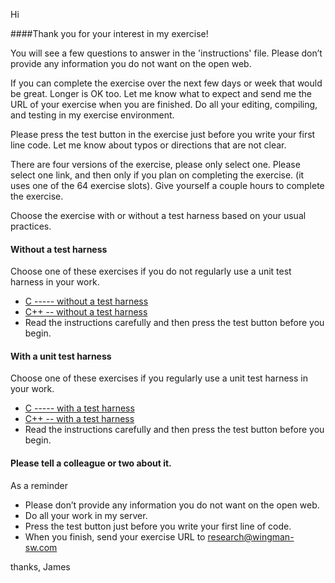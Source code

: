 Hi

####Thank you for your interest in my exercise! 

You will see a few questions to answer in the 'instructions' file.  Please don’t  provide any information you do not want on the open web.

If you can complete the exercise over the next few days or week that would be great.  Longer is OK too.  Let me know what to expect and send me the URL of your exercise when you are finished. Do all your editing, compiling, and testing in my exercise environment.

Please press the test button in the exercise just before you write your first line code. Let me know about typos or directions that are not clear.

There are four versions of the exercise, please only select one.  Please select one link, and then only if you plan on completing the exercise. (it uses one of the 64 exercise slots).  Give yourself a couple hours to complete the exercise.

Choose the exercise with or without a test harness based on your usual practices.

#### Without a test harness
Choose one of these exercises if you do not regularly use a unit test harness in your work.

* [C ----- without a test harness](http://research.wingman-sw.com/enter/show/908C6C0075)
* [C++ -- without a test harness](http://research.wingman-sw.com/enter/show/9BBBDDB8D5)
* Read the instructions carefully and then press the test button before you begin.

#### With a unit test harness

Choose one of these exercises if you regularly use a unit test harness in your work.

* [C ----- with a test harness](http://research.wingman-sw.com/enter/show/EF50AE26BF)
* [C++ -- with a test harness](http://research.wingman-sw.com/enter/show/79C8030A38)
* Read the instructions carefully and then press the test button before you begin.


#### Please tell a colleague or two about it.

As a reminder

* Please don’t provide any information you do not want on the open web.
* Do all your work in my server.
* Press the test button just before you write your first line of code.
* When you finish, send your exercise URL to research@wingman-sw.com

thanks, James
